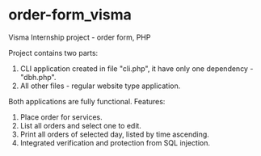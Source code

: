# order-form_visma
 Visma Internship project - order form, PHP

Project contains two parts: 

1. CLI application created in file "cli.php", it have only one dependency - "dbh.php".
2. All other files - regular website type application. 

Both applications are fully functional.
Features: 
1. Place order for services.
2. List all orders and select one to edit.
3. Print all orders of selected day, listed by time ascending.
4. Integrated verification and protection from SQL injection.
